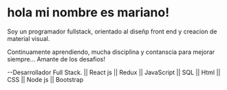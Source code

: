 # hola mi nombre es mariano!

Soy un programador fullstack, orientado al diseñp front end y creacion de material visual.


Continuamente aprendiendo, mucha disciplina y contanscia para mejorar siempre... Amante de los desafios!

--Desarrollador Full Stack. || React js || Redux || JavaScript || SQL || Html || CSS || Node js || Bootstrap
